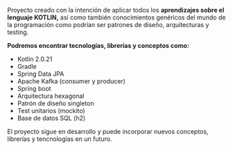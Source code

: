 Proyecto creado con la intención de aplicar todos los **aprendizajes
sobre el lenguaje KOTLIN,** así como también
conocimientos genéricos del mundo de la programación como podrían ser
patrones de diseño, arquitecturas y testing.

**Podremos encontrar tecnologías, librerías y conceptos como:**

- Kotlin 2.0.21
- Gradle
- Spring Data JPA
- Apache Kafka (consumer y producer)
- Spring boot
- Arquitectura hexagonal
- Patrón de diseño singleton
- Test unitarios (mockito)
- Base de datos SQL (h2)

El proyecto sigue en desarrollo y puede incorporar nuevos conceptos,
librerías y tencnologías en un futuro.